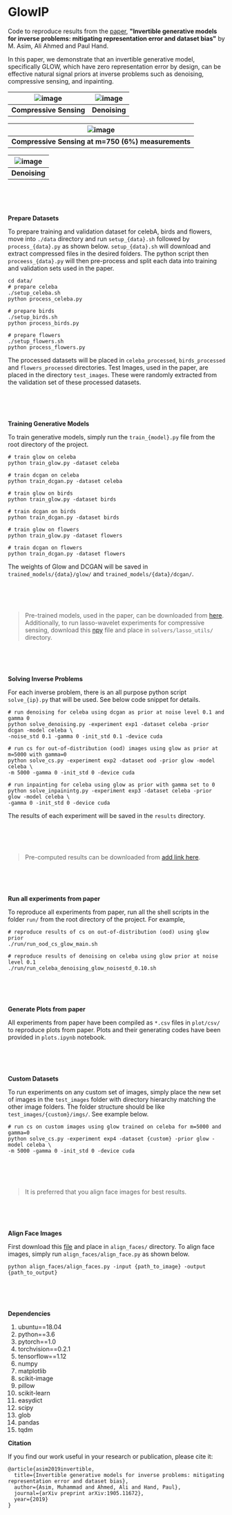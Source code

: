 # GlowIP
Code to reproduce results from the [paper](https://arxiv.org/abs/1905.11672), **"Invertible generative models for inverse problems: mitigating representation error and dataset bias"** by M. Asim, Ali Ahmed and Paul Hand.



In this paper, we demonstrate that an invertible generative model, specifically GLOW, which have zero representation error by design, can be effective natural signal priors at inverse problems such as denoising, compressive sensing, and inpainting.


| ![image](./images/cs_plot.png) | ![image](./images/denoising_plot.png) |
| :---: | :---: |
| <b> Compressive Sensing </b> | <b> Denoising </b> |

| ![image](./images/cs_visual_m750.jpg) |
| :---: |
| <b>Compressive Sensing at m=750 (6%) measurements</b> |

| ![image](./images/denoising_visual.jpg) |
| :---: |
| <b> Denoising</b> |

<br/>
<br/>
<br/>

**Prepare Datasets**

To prepare training and validation dataset for celebA, birds and flowers, move into ```./data``` directory and run ```setup_{data}.sh``` followed by ```process_{data}.py``` as shown below. ```setup_{data}.sh``` will download and extract compressed files in the desired folders. The python script then ```proceess_{data}.py``` will then pre-process and split each data into training and validation sets used in the paper.  

```shell
cd data/
# prepare celeba
./setup_celeba.sh
python process_celeba.py

# prepare birds
./setup_birds.sh
python process_birds.py

# prepare flowers
./setup_flowers.sh
python process_flowers.py
```

The processed datasets will be placed in ```celeba_processed```, ```birds_processed``` and ```flowers_processed``` directories. Test Images, used in the paper, are placed in the directory ```test_images```. These were randomly extracted from the validation set of these processed datasets.

<br/>
<br/>
<br/>

**Training Generative Models**

To train generative models, simply run the ```train_{model}.py``` file from the root directory of the project.

```shell
# train glow on celeba
python train_glow.py -dataset celeba

# train dcgan on celeba
python train_dcgan.py -dataset celeba

# train glow on birds
python train_glow.py -dataset birds

# train dcgan on birds
python train_dcgan.py -dataset birds

# train glow on flowers
python train_glow.py -dataset flowers

# train dcgan on flowers
python train_dcgan.py -dataset flowers
```

The weights of Glow and DCGAN will be saved in ``` trained_models/{data}/glow/``` and  ```trained_models/{data}/dcgan/```. 

<br/>
<br/>
<br/>

>  Pre-trained models, used in the paper, can be downloaded from [here](https://drive.google.com/file/d/1Fsamp8vRplFFBW7U5uVitmYtm_rzmSr5/view?usp=sharing). Additionally, to run lasso-wavelet experiments for compressive sensing, download this [npy](https://drive.google.com/open?id=1dYRFX5rCmQUfVGXPIX2E5l9L6sb6TEsI) file and place in ```solvers/lasso_utils/``` directory.

<br/>
<br/>
<br/>


**Solving Inverse Problems**

 For each inverse problem, there is an all purpose python script ```solve_{ip}.py``` that will be used.  See below code snippet for details.

```shell
# run denoising for celeba using dcgan as prior at noise level 0.1 and gamma 0 
python solve_denoising.py -experiment exp1 -dataset celeba -prior dcgan -model celeba \
-noise_std 0.1 -gamma 0 -init_std 0.1 -device cuda

# run cs for out-of-distribution (ood) images using glow as prior at m=5000 with gamma=0 
python solve_cs.py -experiment exp2 -dataset ood -prior glow -model celeba \
-m 5000 -gamma 0 -init_std 0 -device cuda

# run inpainting for celeba using glow as prior with gamma set to 0
python solve_inpainintg.py -experiment exp3 -dataset celeba -prior glow -model celeba \
-gamma 0 -init_std 0 -device cuda
```

The results of each experiment will be saved in the ```results``` directory. 

<br/>
<br/>
<br/>

> Pre-computed results can be downloaded from [add link here](). 

<br/>
<br/>
<br/>

**Run all experiments from paper**

To reproduce all experiments from paper, run all the shell scripts in the folder ```run/``` from the root directory of the project. For example,

```shell
# reproduce results of cs on out-of-distribution (ood) using glow prior
./run/run_ood_cs_glow_main.sh

# reproduce results of denoising on celeba using glow prior at noise level 0.1
./run/run_celeba_denoising_glow_noisestd_0.10.sh
```



<br/>
<br/>
<br/>

**Generate Plots from paper**

All experiments from paper have been compiled as  ```*.csv``` files in ```plot/csv/``` to reproduce plots from paper. Plots and their generating codes have been provided in ```plots.ipynb``` notebook.

<br/>
<br/>
<br/>

**Custom  Datasets**

To run experiments on any custom set of images, simply place the new set of images in the ```test_images``` folder with directory hierarchy matching the other image folders. The folder structure should be like  ```test_images/{custom}/imgs/```.  See example below.

```shell
# run cs on custom images using glow trained on celeba for m=5000 and gamma=0
python solve_cs.py -experiment exp4 -dataset {custom} -prior glow -model celeba \
-m 5000 -gamma 0 -init_std 0 -device cuda
```



<br/>
<br/>
<br/>

> It is preferred that you align face images for best results. 

<br/>
<br/>
<br/>

**Align Face Images**

First download this [file](https://drive.google.com/file/d/1mVsa7eImKyFOMtlDCbfV-rfPV_nxs9xr/view?usp=sharing) and place in ```align_faces/```  directory. To align face images, simply run ```align_faces/align_face.py``` as shown below.

```shell
python align_faces/align_faces.py -input {path_to_image} -output {path_to_output}
```

<br/>
<br/>
<br/>

**Dependencies**

1. ubuntu==18.04
2. python==3.6
3. pytorch==1.0
4. torchvision==0.2.1
5. tensorflow==1.12
6. numpy
7. matplotlib
8. scikit-image
9. pillow
10. scikit-learn
11. easydict
12. scipy
13. glob
14. pandas
15. tqdm



**Citation**

If you find our work useful in your research or publication, please cite it:

```
@article{asim2019invertible,
  title={Invertible generative models for inverse problems: mitigating representation error and dataset bias},
  author={Asim, Muhammad and Ahmed, Ali and Hand, Paul},
  journal={arXiv preprint arXiv:1905.11672},
  year={2019}
}

```

